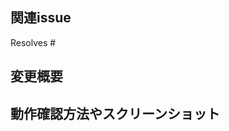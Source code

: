 ## 関連issue
<!-- 
関連するissue番号を記載してください。
例: Resolves #1    
-->

Resolves #

## 変更概要

## 動作確認方法やスクリーンショット
